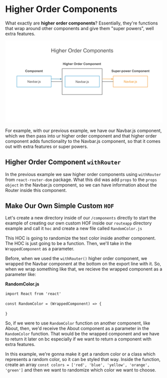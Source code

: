 # Higher Order Components

What exactly are **higher order components**? Essentially, they're functions that wrap around other components and give them "super powers", well extra features.

<kbd>![alt text](img/hof.png "screenshot")</kbd>

For example, with our previous example, we have our Navbar.js component, which we then pass into ur higher order component and that higher order component adds functionality to the Navbar.js component, so that it comes out with extra features or super powers.

## Higher Order Component ```withRouter```

In the previous example we saw higher order components using ```withRouter``` from ```react-router-dom``` package. What this did was add ```props``` to the ```props object``` in the Navbar.js component, so we can have information about the Router inside this component.

## Make Our Own Simple Custom ```HOF```

Let's create a new directory inside of our ```/components``` directly to start the example of creating our own custom HOF inside our ```routeapp``` directory example and call it ```hoc``` and create a new file called ```RandomColor.js```

This HOC is going to randomize the text color inside another component. The HOC is just going to be a function. Then, we'll take in the ```WrappedComponent``` as a parameter.

Before, when we used the ```withRouter()``` higher order component, we wrapped the Navbar component at the bottom on the export line with it. So, when we wrap something like that, we recieve the wrapped component as a parameter like:

**RandomColor.js**
```
import React from 'react'

const RandomColor = (WrappedComponent) => {

}
```

So, if we were to use ```RandomColor``` function on another component, like About, then, we'd receive the About component as a parameter in the ```RandomColor``` function. That would be the wrapped component and we have to return it later on bc especially if we want to return a component with extra features.

In this example, we're gonna make it get a random color or a class which represents a random color, so it can be styled that way. Inside the function, create an array ```const colors = ['red', 'blue', 'yellow', 'orange', 'green']``` and then we want to randomize which color we want to choose.

